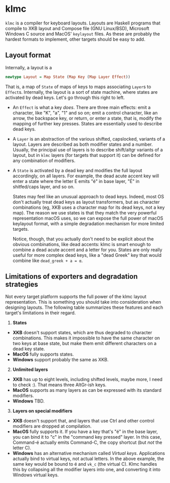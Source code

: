 klmc
====

`klmc` is a compiler for keyboard layouts.  Layouts are Haskell
programs that compile to XKB layout and Compose file (GNU Linux/BSD),
Microsoft Windows C source and MacOS' `keylayout` files.  As these are
probably the hardest formats to implement, other targets should be
easy to add.

Layout format
-------------

Internally, a layout is a

``` haskell
newtype Layout = Map State (Map Key (Map Layer Effect))
```

That is, a map of `State` of maps of keys to maps associating `Layer`s
to `Effect`s.  Internally, the layout is a sort of state machine,
where states are activated by dead keys.  Let's go through this right
to left.

 - An `Effect` is what a key *does*.  There are three main effects:
   emit a character, like "K", "a", "1" and so on; emit a control
   character, like an arrow, the backspace key, or return, or enter a
   state, that is, modify the mapping of further key presses.  States
   are essentially used to describe dead keys.

 - A `Layer` is an abstraction of the various shifted, capslocked,
   variants of a layout.  Layers are described as both modifier states
   and a number.  Usually, the principal use of layers is to describe
   shift/altgr variants of a layout, but in `klmc` layers (for targets
   that support it) can be defined for any combination of modifiers.

 - A `State` is activated by a dead key and modifies the full layout
   accordingly, on all layers.  For example, the dead acute accent key
   will enter a state where the letter E emits "é" in base layer, "É"
   in shitfed/caps layer, and so on.

   States may feel like an unusual approach to dead keys.  Indeed,
   most OS don't actually treat dead keys as layout transformers, but
   as character combinations (eg, XKB uses a character map for its
   dead keys, not a key map).  The reason we use states is that they
   match the very powerful representation macOS uses, so we can expose
   the full power of macOS keylayout format, with a simple degradation
   mechanism for more limited targets.

   Notice, though, that you actually don't need to be explicit about
   the obvious combinations, like dead accents: klmc is smart enough
   to combine a dead acute accent and a letter for you.  States are
   only really useful for more complex dead keys, like a "dead Greek"
   key that would combine like `dead_greek + a = α`.

Limitations of exporters and degradation strategies
---------------------------------------------------

Not every target platform supports the full power of the klmc layout
representation.  This is something you should take into consideration
when designing layouts.  The following table summarizes these features
and each target's limitations in their regard.

 1. **States**
   - **XKB** doesn't support states, which are thus degraded to
     character combinations. This makes it impossible to have the same
     character on two keys at base state, but make them emit different
     characters on a dead key state.
   - **MacOS** fully supports states.
   - **Windows** support probably the same as XKB.
 2. **Unlimited layers**
   - **XKB** has up to eight levels, including shifted levels, maybe
     more, I need to check :).  That means three AltGr-ish keys.
   - **MacOS** supports as many layers as can be expressed with its
     standard modifiers.
   - **Windows** TBD.
 3. **Layers on special modifiers**
   - **XKB** doesn't support that, and layers that use Ctrl and other
     control modifiers are dropped at compilation.
   - **MacOS** fully supports it.  If you have a key that's "é" in the
     base layer, you can bind it to "c" in the "command key pressed"
     layer.  In this case, Command-é actually emits Command-C, the
     copy shortcut (but *not* the letter C).
   - **Windows** has an alternative mechanism called *Virtual keys*.
     Applications actually bind to virtual keys, not actual letters.
     In the above example, the same key would be bound to é and `vk_c`
     (the virtual C).  Klmc handles this by collapsing all the
     modifier layers into one, and converting it into Windows virtual keys.

